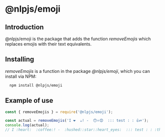 # @nlpjs/emoji

## Introduction

@nlpjs/emoji is the package that adds the function _removeEmojis_ which replaces emojis with their text equivalents.

## Installing

_removeEmojis_ is a function in the package _@nlpjs/emoji_, which you can install via NPM:

```bash
  npm install @nlpjs/emoji
```

## Example of use

```javascript
const { removeEmojis } = require('@nlpjs/emoji');

const actual = removeEmojis('I ❤️  ☕️! -  😯⭐️😍  ::: test : : 👍+');
console.log(actual);
// I :heart:  :coffee:! -  :hushed::star::heart_eyes:  ::: test : : :thumbsup:+
```

